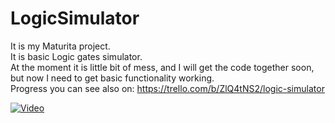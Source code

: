 # LogicSimulator
It is my Maturita project.  
It is basic Logic gates simulator.  
At the moment it is little bit of mess, and I will get the code together soon, but now I need to get basic functionality working.  
Progress you can see also on: https://trello.com/b/ZlQ4tNS2/logic-simulator

[![Video](https://www.youtube.com/embed/dIZSvRr4s5c/0.jpg)](https://www.youtube.com/embed/dIZSvRr4s5c)

